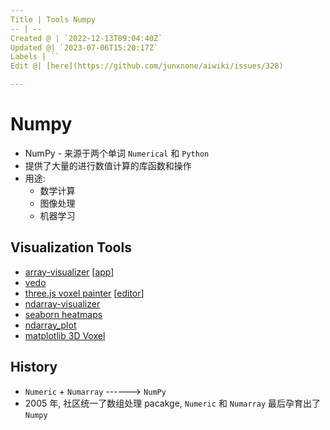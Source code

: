 ```yaml
---
Title | Tools Numpy
-- | --
Created @ | `2022-12-13T09:04:40Z`
Updated @| `2023-07-06T15:20:17Z`
Labels | ``
Edit @| [here](https://github.com/junxnone/aiwiki/issues/328)

---
```

# Numpy
- NumPy - 来源于两个单词 `Numerical` 和 `Python`
- 提供了大量的进行数值计算的库函数和操作
- 用途:
  - 数学计算
  - 图像处理
  - 机器学习


## Visualization Tools

- [array-visualizer](https://github.com/biraj21/array-visualizer) [[app](https://arrayvis.netlify.app/)]
- [vedo](https://github.com/marcomusy/vedo)
- [three.js voxel painter](https://threejs.org/examples/#webgl_interactive_voxelpainter) [[editor](https://nmcapule.github.io/voxel-editor/)]
- [ndarray-visualizer](https://github.com/Pewww/ndarray-visualizer)
- [seaborn heatmaps](https://seaborn.pydata.org/examples/spreadsheet_heatmap.html)
- [ndarray_plot](https://github.com/safl/ndarray_plot)
- [matplotlib 3D Voxel](https://matplotlib.org/stable/plot_types/3D/voxels_simple.html)

## History
- `Numeric` + `Numarray` ------> `NumPy`
- 2005 年, 社区统一了数组处理 pacakge, `Numeric` 和 `Numarray` 最后孕育出了 `Numpy` 
